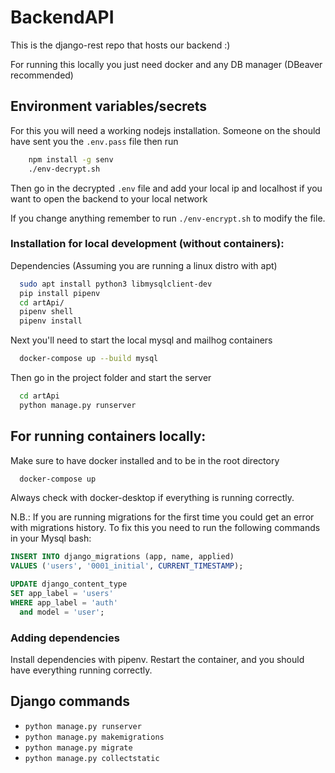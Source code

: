 # BackendAPI

This is the django-rest repo that hosts our backend :)

For running this locally you just need docker and any DB manager
(DBeaver recommended)

## Environment variables/secrets

For this you will need a working nodejs installation. Someone on the should have sent you the `.env.pass` file then run

```bash
    npm install -g senv 
    ./env-decrypt.sh 
```

Then go in the decrypted `.env` file and add your local ip and localhost if you want
to open the backend to your local network

If you change anything remember to run `./env-encrypt.sh` to modify the file.

### Installation for local development (without containers):

Dependencies (Assuming you are running a linux distro with apt)

```bash
  sudo apt install python3 libmysqlclient-dev
  pip install pipenv
  cd artApi/
  pipenv shell
  pipenv install
```

Next you'll need to start the local mysql and mailhog containers

```bash
  docker-compose up --build mysql
```

Then go in the project folder and start the server

```bash
  cd artApi
  python manage.py runserver
```

## For running containers locally:

Make sure to have docker installed and to be in the root directory

```bash
  docker-compose up
```

Always check with docker-desktop if everything is running correctly.

N.B.: If you are running migrations for the first time you could get an error with migrations history.
To fix this you need to run the following commands in your Mysql bash:

```sql
INSERT INTO django_migrations (app, name, applied)
VALUES ('users', '0001_initial', CURRENT_TIMESTAMP);

UPDATE django_content_type
SET app_label = 'users'
WHERE app_label = 'auth'
  and model = 'user';
```

### Adding dependencies

Install dependencies with pipenv. Restart the container, and you should have everything running correctly.

## Django commands

* `python manage.py runserver`
* `python manage.py makemigrations`
* `python manage.py migrate`
* `python manage.py collectstatic`
